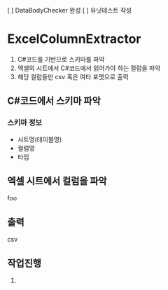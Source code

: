 [ ] DataBodyChecker 완성
[ ] 유닛테스트 작성

# ExcelColumnExtractor

1. C#코드를 기반으로 스키마를 파악
2. 엑셀의 시트에서 C#코드에서 읽어가야 하는 컬럼을 파악
3. 해당 컬럼들만 csv 혹은 여타 포멧으로 출력


## C#코드에서 스키마 파악

### 스키마 정보
* 시트명(테이블명)
* 컬럼명
* 타입


## 엑셀 시트에서 컬럼을 파악

foo


## 출력

csv


## 작업진행
1.
